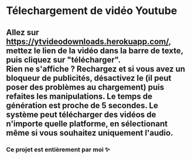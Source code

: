   <h1>Télechargement de vidéo Youtube</h1>
    <h2>Allez sur <a href="https://ytvideodownloads.herokuapp.com/">https://ytvideodownloads.herokuapp.com/</a>, mettez le lien de la vidéo dans la barre de texte, puis cliquez sur "télécharger". <br><span style="font-weight: bold;">Rien ne s'affiche ? Rechargez et si vous avez un bloqueur de publicités, désactivez le (il peut poser des problèmes au chargement) puis refaites les manipulations. Le temps de génération est proche de 5 secondes.</span> Le système peut télécharger des vidéos de n'importe quelle platforme, en sélectionant même si vous souhaitez uniquement l'audio.</h2>
    
   <h3>Ce projet est entièrement par moi ✨</h3>

